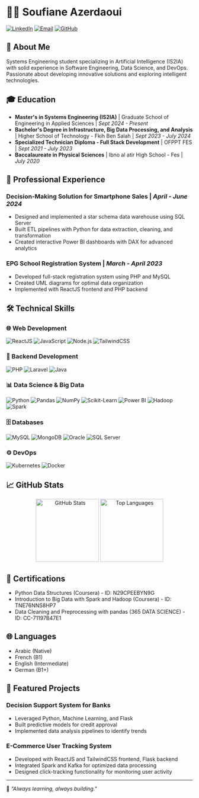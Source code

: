 # 👨‍💻 Soufiane Azerdaoui

[![LinkedIn](https://img.shields.io/badge/LinkedIn-0077B5?style=for-the-badge&logo=linkedin&logoColor=white)](https://www.linkedin.com/in/soufiane-azerdaoui/)
[![Email](https://img.shields.io/badge/Email-D14836?style=for-the-badge&logo=gmail&logoColor=white)](mailto:soufiane.azerdaoui@gmail.com)
[![GitHub](https://img.shields.io/badge/GitHub-100000?style=for-the-badge&logo=github&logoColor=white)](https://github.com/SoufianeAzerdaoui)

## 🚀 About Me

Systems Engineering student specializing in Artificial Intelligence (IS2IA) with solid experience in Software Engineering, Data Science, and DevOps. Passionate about developing innovative solutions and exploring intelligent technologies.

## 🎓 Education

- **Master's in Systems Engineering (IS2IA)** | Graduate School of Engineering in Applied Sciences | *Sept 2024 - Present*
- **Bachelor's Degree in Infrastructure, Big Data Processing, and Analysis** | Higher School of Technology - Fkih Ben Salah | *Sept 2023 - July 2024*
- **Specialized Technician Diploma - Full Stack Development** | OFPPT FES | *Sept 2021 - July 2023*
- **Baccalaureate in Physical Sciences** | Ibno al atir High School - Fes | *July 2020*

## 💼 Professional Experience

### Decision-Making Solution for Smartphone Sales | *April - June 2024*
- Designed and implemented a star schema data warehouse using SQL Server
- Built ETL pipelines with Python for data extraction, cleaning, and transformation
- Created interactive Power BI dashboards with DAX for advanced analytics

### EPG School Registration System | *March - April 2023*
- Developed full-stack registration system using PHP and MySQL
- Created UML diagrams for optimal data organization
- Implemented with ReactJS frontend and PHP backend

## 🛠️ Technical Skills

### 🌐 Web Development
![ReactJS](https://img.shields.io/badge/ReactJS-61DAFB?style=flat-square&logo=react&logoColor=black)
![JavaScript](https://img.shields.io/badge/JavaScript-F7DF1E?style=flat-square&logo=javascript&logoColor=black)
![Node.js](https://img.shields.io/badge/Node.js-339933?style=flat-square&logo=nodedotjs&logoColor=white)
![TailwindCSS](https://img.shields.io/badge/TailwindCSS-06B6D4?style=flat-square&logo=tailwindcss&logoColor=white)

### 🔧 Backend Development
![PHP](https://img.shields.io/badge/PHP-777BB4?style=flat-square&logo=php&logoColor=white)
![Laravel](https://img.shields.io/badge/Laravel-FF2D20?style=flat-square&logo=laravel&logoColor=white)
![Java](https://img.shields.io/badge/Java-007396?style=flat-square&logo=java&logoColor=white)

### 📊 Data Science & Big Data
![Python](https://img.shields.io/badge/Python-3776AB?style=flat-square&logo=python&logoColor=white)
![Pandas](https://img.shields.io/badge/Pandas-150458?style=flat-square&logo=pandas&logoColor=white)
![NumPy](https://img.shields.io/badge/NumPy-013243?style=flat-square&logo=numpy&logoColor=white)
![Scikit-Learn](https://img.shields.io/badge/Scikit--Learn-F7931E?style=flat-square&logo=scikit-learn&logoColor=white)
![Power BI](https://img.shields.io/badge/Power_BI-F2C811?style=flat-square&logo=powerbi&logoColor=black)
![Hadoop](https://img.shields.io/badge/Hadoop-66CCFF?style=flat-square&logo=apachehadoop&logoColor=black)
![Spark](https://img.shields.io/badge/Spark-E25A1C?style=flat-square&logo=apachespark&logoColor=white)

### 🗄️ Databases
![MySQL](https://img.shields.io/badge/MySQL-4479A1?style=flat-square&logo=mysql&logoColor=white)
![MongoDB](https://img.shields.io/badge/MongoDB-47A248?style=flat-square&logo=mongodb&logoColor=white)
![Oracle](https://img.shields.io/badge/Oracle-F80000?style=flat-square&logo=oracle&logoColor=white)
![SQL Server](https://img.shields.io/badge/SQL_Server-CC2927?style=flat-square&logo=microsoft-sql-server&logoColor=white)

### ⚙️ DevOps
![Kubernetes](https://img.shields.io/badge/Kubernetes-326CE5?style=flat-square&logo=kubernetes&logoColor=white)
![Docker](https://img.shields.io/badge/Docker-2496ED?style=flat-square&logo=docker&logoColor=white)

## 📈 GitHub Stats

<div align="center">
  <img src="https://github-readme-stats.vercel.app/api?username=SoufianeAzerdaoui&show_icons=true&theme=radical" alt="GitHub Stats" height="170" />
  <img src="https://github-readme-stats.vercel.app/api/top-langs/?username=SoufianeAzerdaoui&layout=compact&theme=radical" alt="Top Languages" height="170" />
</div>

## 📑 Certifications
- Python Data Structures (Coursera) - ID: N29CPEEBYN9G
- Introduction to Big Data with Spark and Hadoop (Coursera) - ID: TNE76NNS8HP7
- Data Cleaning and Preprocessing with pandas (365 DATA SCIENCE) - ID: CC-71197B47E1

## 🌐 Languages
- Arabic (Native)
- French (B1)
- English (Intermediate)
- German (B1+)

## 🌟 Featured Projects

### Decision Support System for Banks
- Leveraged Python, Machine Learning, and Flask
- Built predictive models for credit approval
- Implemented data analysis pipelines to identify trends

### E-Commerce User Tracking System
- Developed with ReactJS and TailwindCSS frontend, Flask backend
- Integrated Spark and Kafka for optimized data processing
- Designed click-tracking functionality for monitoring user activity

---

💬 *"Always learning, always building."*
